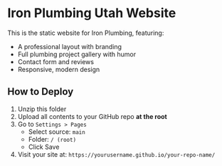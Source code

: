 # Iron Plumbing Utah Website

This is the static website for Iron Plumbing, featuring:
- A professional layout with branding
- Full plumbing project gallery with humor
- Contact form and reviews
- Responsive, modern design

## How to Deploy

1. Unzip this folder
2. Upload all contents to your GitHub repo **at the root**
3. Go to `Settings > Pages`
   - Select source: `main`
   - Folder: `/ (root)`
   - Click Save
4. Visit your site at: `https://yourusername.github.io/your-repo-name/`
